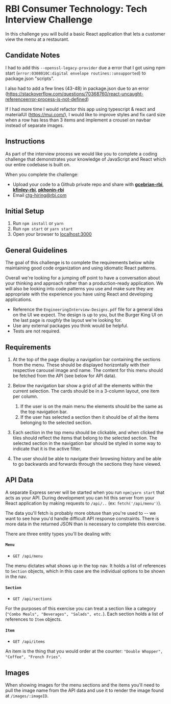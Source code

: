 # RBI Consumer Technology: Tech Interview Challenge

In this challenge you will build a basic React application that lets a customer view the menu at a restaurant.

## Candidate Notes

I had to add this `--openssl-legacy-provider` due a error that I got using npm start (`error:0308010C:digital envelope routines::unsupported`) to package.json "scripts".

I also had to add a few lines (43-48) in package.json due to an error (https://stackoverflow.com/questions/70368760/react-uncaught-referenceerror-process-is-not-defined)

If I had more time I would refactor this app using typescript & react and materialUI (https://mui.com/), I would like to improve styles and fix card size when a row has less than 3 items and implement a crousel on navbar instead of separate images.

## Instructions

As part of the interview process we would like you to complete a coding challenge that demonstrates your knowledge of JavaScript and React which our entire codebase is built on.

When you complete the challenge:

- Upload your code to a Github private repo and share with [**gcebrian-rbi**](https://github.com/gcebrian-rbi), [**kfinley-rbi**](https://github.com/kfinley-rbi), [**pkhonin-rbi**](https://github.com/pkhonin-rbi)
- Email ctg-hiring@rbi.com

## Initial Setup

1. Run `npm install` or `yarn`
2. Run `npm start` or `yarn start`
3. Open your browser to [localhost:3000](http://localhost:3000)

## General Guidelines

The goal of this challenge is to complete the requirements below while maintaining good code organization and using idiomatic React patterns.

Overall we're looking for a jumping off point to have a conversation about your thinking and approach rather than a production-ready application. We will also be looking into code patterns you use and make sure they are appropriate with the experience you have using React and developing applications.

- Reference the `EngineeringInterview-Designs.pdf` file for a general idea on the UI we expect. The design is up to you, but the Burger King UI on the last page is _roughly_ the layout we're looking for.
- Use any external packages you think would be helpful.
- Tests are not required.

## Requirements

1. At the top of the page display a navigation bar containing the sections from the menu. These should be displayed horizontally with their respective carousel image and name. The content for this menu should be fetched from the API (see below for API data).

2. Below the navigation bar show a grid of all the elements within the current selection. The cards should be in a 3-column layout, one item per column.

   1. If the user is on the main menu the elements should be the same as the top navigation bar.
   2. If the user has selected a section then it should be of all the items belonging to the selected section.

3. Each section in the top menu should be clickable, and when clicked the tiles should reflect the items that belong to the selected section. The selected section in the navigation bar should be styled in some way to indicate that it is the active filter.

4. The user should be able to navigate their browsing history and be able to go backwards and forwards through the sections they have viewed.

## API Data

A separate Express server will be started when you run `npm|yarn start` that acts as your API. During development you can hit this server from your React application by making requests to `/api/..` (ex: `fetch('/api/menu')`).

The data you'll fetch is probably more obtuse than you're used to -- we want to see how you'd handle difficult API response constraints. There is more data in the returned JSON than is necessary to complete this exercise.

There are three entity types you'll be dealing with:

#### `Menu`

- `GET /api/menu`

The menu dictates what shows up in the top nav. It holds a list of references to `Section` objects, which in this case are the individual options to be shown in the nav.

#### `Section`

- `GET /api/sections`

For the purposes of this exercise you can treat a section like a category (`"Combo Meals", "Beverages", "Salads", etc.`). Each section holds a list of references to `Item` objects.

#### `Item`

- `GET /api/items`

An item is the thing that you would order at the counter: `"Double Whopper", "Coffee", "French Fries"`.

## Images

When showing images for the menu sections and the items you'll need to pull the image name from the API data and use it to render the image found at `/images/:imageID`.
